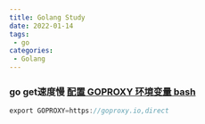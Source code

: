 ```yaml
---
title: Golang Study
date: 2022-01-14
tags:
 - go
categories:
 - Golang
---
```


### 
### go get速度慢 [配置 GOPROXY 环境变量 bash](https://goproxy.io/zh/)
```go
export GOPROXY=https://goproxy.io,direct
```

